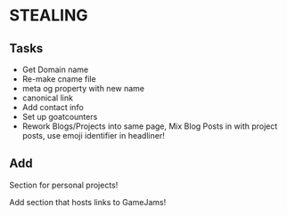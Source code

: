
# STEALING


## Tasks

- Get Domain name
- Re-make cname file
- meta og property with new name
- canonical link
- Add contact info
- Set up goatcounters
- Rework Blogs/Projects into same page, Mix Blog Posts in with project posts, use emoji identifier in headliner!


## Add
Section for personal projects!

Add section that hosts links to GameJams!
